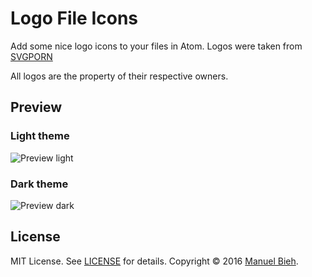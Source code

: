 # Logo File Icons

Add some nice logo icons to your files in Atom. Logos were taken from [SVGPORN](http://svgporn.com)

All logos are the property of their respective owners.

## Preview

### Light theme
![Preview light](https://raw.githubusercontent.com/manuelbieh/logo-file-icons/master/logo-file-icons-light.png)

### Dark theme
![Preview dark](https://raw.githubusercontent.com/manuelbieh/logo-file-icons/master/logo-file-icons-dark.png)


## License
MIT License. See [LICENSE](https://github.com/manuelbieh/logo-file-icons/blob/master/LICENSE.md) for details.
Copyright &copy; 2016 [Manuel Bieh](https://github.com/manuelbieh).
